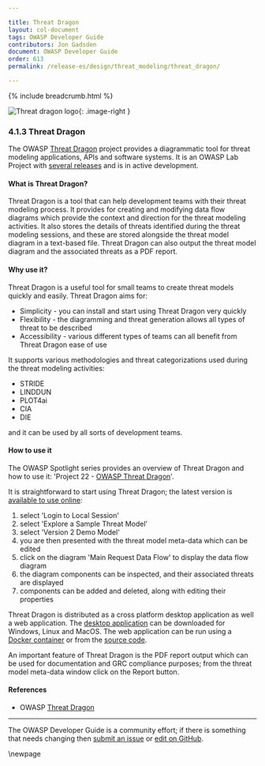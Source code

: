 ```yaml
---

title: Threat Dragon
layout: col-document
tags: OWASP Developer Guide
contributors: Jon Gadsden
document: OWASP Developer Guide
order: 613
permalink: /release-es/design/threat_modeling/threat_dragon/

---
```


{% include breadcrumb.html %}

<style type="text/css">
.image-right {
  height: 180px;
  display: block;
  margin-left: auto;
  margin-right: auto;
  float: right;
}
</style>

![Threat dragon logo](../../../../assets/images/logos/threat_dragon.png "OWASP Threat Dragon"){: .image-right }

### 4.1.3 Threat Dragon

The OWASP [Threat Dragon][tdtm] project provides a diagrammatic tool for threat modeling
applications, APIs and software systems.
It is an OWASP Lab Project with [several releases][tddownload] and is in active development.

#### What is Threat Dragon?

Threat Dragon is a tool that can help development teams with their threat modeling process.
It provides for creating and modifying data flow diagrams which provide the
context and direction for the threat modeling activities.
It also stores the details of threats identified during the threat modeling sessions,
and these are stored alongside the threat model diagram in a text-based file.
Threat Dragon can also output the threat model diagram and the associated threats as a PDF report.

#### Why use it?

Threat Dragon is a useful tool for small teams to create threat models quickly and easily.
Threat Dragon aims for:

* Simplicity - you can install and start using Threat Dragon very quickly
* Flexibility - the diagramming and threat generation allows all types of threat to be described
* Accessibility - various different types of teams can all benefit from Threat Dragon ease of use

It supports various methodologies and threat categorizations used during the threat modeling activities:

* STRIDE
* LINDDUN
* PLOT4ai
* CIA
* DIE

and it can be used by all sorts of development teams.

#### How to use it

The OWASP Spotlight series provides an overview of Threat Dragon and how to use it:
'Project 22 - [OWASP Threat Dragon][spotlight22]'.

It is straightforward to start using Threat Dragon; the latest version is [available to use online][tddemo]:

1. select 'Login to Local Session'
2. select 'Explore a Sample Threat Model'
3. select 'Version 2 Demo Model'
4. you are then presented with the threat model meta-data which can be edited
5. click on the diagram 'Main Request Data Flow' to display the data flow diagram
6. the diagram components can be inspected, and their associated threats are displayed
7. components can be added and deleted, along with editing their properties

Threat Dragon is distributed as a cross platform desktop application as well a web application.
The [desktop application][tddownload] can be downloaded for Windows, Linux and MacOS.
The web application can be run using a [Docker container][tddocker] or from the [source code][tdcode].

An important feature of Threat Dragon is the PDF report output which can be used for documentation
and GRC compliance purposes; from the threat model meta-data window click on the Report button.

#### References

* OWASP [Threat Dragon][tdtm]

----

The OWASP Developer Guide is a community effort; if there is something that needs changing
then [submit an issue][issue060103] or [edit on GitHub][edit060103].

[issue060103]: https://github.com/OWASP/www-project-developer-guide/issues/new?labels=enhancement&template=request.md&title=Update:%2006-design/01-threat-modeling/03-threat-dragon
[edit060103]: https://github.com/OWASP/www-project-developer-guide/blob/main/draft/06-design/01-threat-modeling/03-threat-dragon.md
[tddemo]: https://www.threatdragon.com/#/
[tdcode]: https://github.com/OWASP/threat-dragon
[tddocker]: https://hub.docker.com/r/owasp/threat-dragon/tags
[tddownload]: https://github.com/OWASP/threat-dragon/releases
[tdtm]: https://owasp.org/www-project-threat-dragon/
[spotlight22]: https://youtu.be/hUOAoc6QGJo

\newpage
